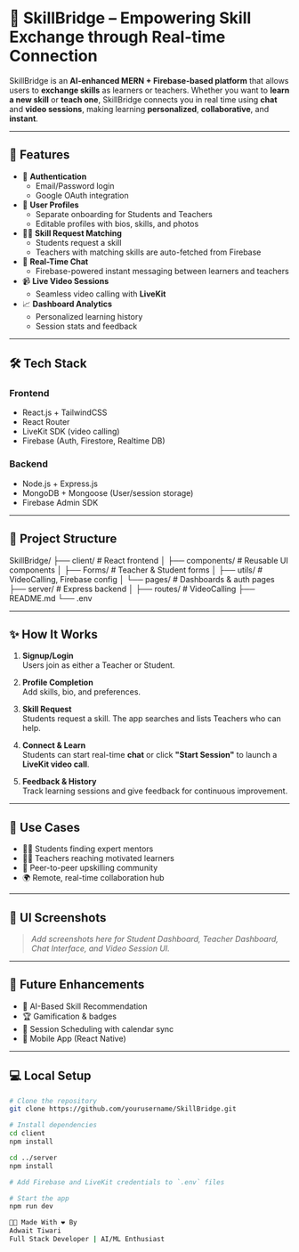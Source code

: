 # 🚀 SkillBridge – Empowering Skill Exchange through Real-time Connection

SkillBridge is an **AI-enhanced MERN + Firebase-based platform** that allows users to **exchange skills** as learners or teachers. Whether you want to **learn a new skill** or **teach one**, SkillBridge connects you in real time using **chat** and **video sessions**, making learning **personalized**, **collaborative**, and **instant**.

---

## 🌟 Features

- 🔐 **Authentication**
  - Email/Password login
  - Google OAuth integration
- 👤 **User Profiles**
  - Separate onboarding for Students and Teachers
  - Editable profiles with bios, skills, and photos
- 🧑‍🏫 **Skill Request Matching**
  - Students request a skill
  - Teachers with matching skills are auto-fetched from Firebase
- 💬 **Real-Time Chat**
  - Firebase-powered instant messaging between learners and teachers
- 📹 **Live Video Sessions**
  - Seamless video calling with **LiveKit**
- 📈 **Dashboard Analytics**
  - Personalized learning history
  - Session stats and feedback

---

## 🛠️ Tech Stack

### **Frontend**
- React.js + TailwindCSS
- React Router
- LiveKit SDK (video calling)
- Firebase (Auth, Firestore, Realtime DB)

### **Backend**
- Node.js + Express.js
- MongoDB + Mongoose (User/session storage)
- Firebase Admin SDK

---

## 📌 Project Structure

SkillBridge/
├── client/ # React frontend
│ ├── components/ # Reusable UI components
│ ├── Forms/ # Teacher & Student forms
│ ├── utils/ # VideoCalling, Firebase config
│ └── pages/ # Dashboards & auth pages
├── server/ # Express backend
│ ├── routes/ # VideoCalling
├── README.md
└── .env


---

## ✨ How It Works

1. **Signup/Login**  
   Users join as either a Teacher or Student.

2. **Profile Completion**  
   Add skills, bio, and preferences.

3. **Skill Request**  
   Students request a skill. The app searches and lists Teachers who can help.

4. **Connect & Learn**  
   Students can start real-time **chat** or click **"Start Session"** to launch a **LiveKit video call**.

5. **Feedback & History**  
   Track learning sessions and give feedback for continuous improvement.

---

## 🎯 Use Cases

- 👨‍🎓 Students finding expert mentors  
- 👩‍🏫 Teachers reaching motivated learners  
- 🔁 Peer-to-peer upskilling community  
- 🌍 Remote, real-time collaboration hub  

---

## 📸 UI Screenshots

> _Add screenshots here for Student Dashboard, Teacher Dashboard, Chat Interface, and Video Session UI._

---

## 🧠 Future Enhancements

- 🧩 AI-Based Skill Recommendation  
- 🏆 Gamification & badges  
- 📅 Session Scheduling with calendar sync  
- 📱 Mobile App (React Native)

---

## 💻 Local Setup

```bash
# Clone the repository
git clone https://github.com/yourusername/SkillBridge.git

# Install dependencies
cd client
npm install

cd ../server
npm install

# Add Firebase and LiveKit credentials to `.env` files

# Start the app
npm run dev

🧑‍💻 Made With ❤️ By
Adwait Tiwari
Full Stack Developer | AI/ML Enthusiast
